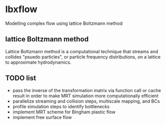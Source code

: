 # lbxflow
Modelling complex flow using lattice Boltzmann method

## lattice Boltzmann method
Lattice Boltzmann method is a computational technique that streams and
collides "psuedo particles", or particle frequency distributions, on a lattice
to approximate hydrodynamics.

## TODO list
* pass the inverse of the transformation matrix via function call or cache
  result in order to make MRT simulation more computationally efficient
* parallelize streaming and collision steps, multiscale mapping, and BCs
* profile simulation steps to identify bottlenecks
* implement MRT scheme for Bingham plastic flow
* implement free surface flow
